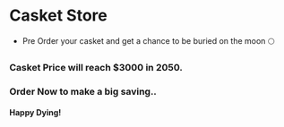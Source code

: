 # Casket Store
- Pre Order your casket and get a chance to be buried on the moon 🌕

### Casket Price will reach $3000 in 2050.
### Order Now to make a big saving..

#### Happy Dying!